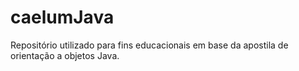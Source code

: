 # caelumJava
Repositório utilizado para fins educacionais em base da apostila de orientação a objetos Java.
